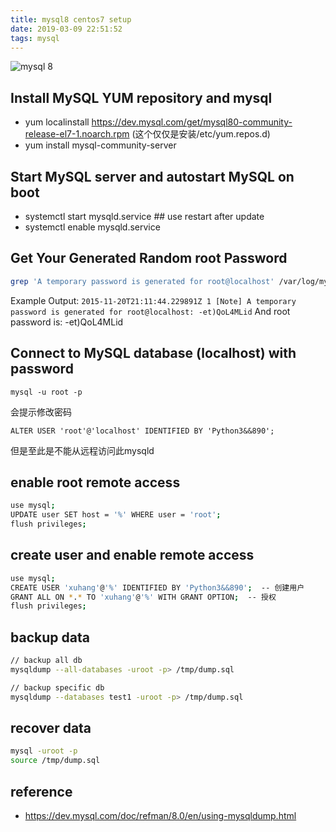 ```yaml
---
title: mysql8 centos7 setup
date: 2019-03-09 22:51:52
tags: mysql
---
```

![mysql 8](/images/mysql-8.png)

## Install MySQL YUM repository and mysql
* yum localinstall https://dev.mysql.com/get/mysql80-community-release-el7-1.noarch.rpm (这个仅仅是安装/etc/yum.repos.d)
* yum install mysql-community-server


## Start MySQL server and autostart MySQL on boot
* systemctl start mysqld.service ## use restart after update
* systemctl enable mysqld.service

## Get Your Generated Random root Password
```bash
grep 'A temporary password is generated for root@localhost' /var/log/mysqld.log |tail -1
```
Example Output:
`2015-11-20T21:11:44.229891Z 1 [Note] A temporary password is generated for root@localhost: -et)QoL4MLid`
And root password is: -et)QoL4MLid

## Connect to MySQL database (localhost) with password
```
mysql -u root -p
```
会提示修改密码
```
ALTER USER 'root'@'localhost' IDENTIFIED BY 'Python3&&890';
```
但是至此是不能从远程访问此mysqld

## enable root remote access
```bash
use mysql;
UPDATE user SET host = '%' WHERE user = 'root';
flush privileges;
```

## create user and enable remote access
```bash
use mysql;
CREATE USER 'xuhang'@'%' IDENTIFIED BY 'Python3&&890';  -- 创建用户
GRANT ALL ON *.* TO 'xuhang'@'%' WITH GRANT OPTION;  -- 授权
flush privileges;
```

## backup data
```bash
// backup all db
mysqldump --all-databases -uroot -p> /tmp/dump.sql

// backup specific db
mysqldump --databases test1 -uroot -p> /tmp/dump.sql
```

## recover data
```bash
mysql -uroot -p
source /tmp/dump.sql
```
## reference
* https://dev.mysql.com/doc/refman/8.0/en/using-mysqldump.html